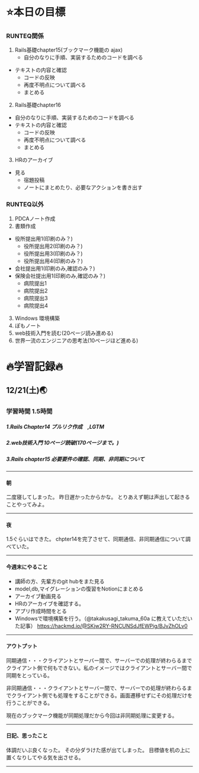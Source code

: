 # ⭐️本日の目標
### RUNTEQ関係
1. Rails基礎chapter15(ブックマーク機能の ajax)
	- 自分のなりに手順、実装するためのコードを調べる
  - テキストの内容と確認
	- コードの反映
	- 再度不明点について調べる
	- まとめる
2. Rails基礎chapter16
  - 自分のなりに手順、実装するためのコードを調べる
  - テキストの内容と確認
	- コードの反映
	- 再度不明点について調べる
	- まとめる
3. HRのアーカイブ
  - 見る
	- 宿題投稿
	- ノートにまとめたり、必要なアクションを書き出す
### RUNTEQ以外
1. PDCAノート作成
2. 書類作成
  - 役所提出用1(印刷のみ？)
	- 役所提出用2(印刷のみ？)
	- 役所提出用3(印刷のみ？)
	- 役所提出用4(印刷のみ？)
  - 会社提出用1(印刷のみ,確認のみ？)
  - 保険会社提出用1(印刷のみ,確認のみ？)
	- 病院提出1
	- 病院提出2
	- 病院提出3
	- 病院提出4
3. Windows 環境構築
4. ぽもノート
5. web技術入門を読む(20ページ読み進める)
6. 世界一流のエンジニアの思考法(10ページほど進める)


# 🔥学習記録🔥
## 12/21(土)🌏
### 学習時間 1.5時間
##### 1.Rails Chapter14 プルリク作成　,LGTM
##### 2.web技術入門 10ページ読破(170ページまで。)
##### 3.Rails chapter15 必要要件の確認、同期、非同期について

***
#### 朝
二度寝してしまった。
昨日遅かったからかな。
とりあえず朝は声出して起きることやってみよ。

***
#### 夜
1.5ぐらいはできた。
chpter14を完了させて、同期通信、非同期通信について調べていた。

***
#### 今週末にやること
- 講師の方、先輩方のgit hubをまた見る
- model,db,マイグレーションの復習をNotionにまとめる
- アーカイブ動画見る
- HRのアーカイブを確認する。
- アプリ作成時間をとる
- Windowsで環境構築を行う。（@takakusagi_takuma_60a に教えていただいた記事）
  https://hackmd.io/@SKjw2RY-RNCUNSdJfEWPig/BJvZhOLv0

***
#### アウトプット
同期通信・・・クライアントとサーバー間で、サーバーでの処理が終わらるまでクライアント側で何もできない。私のイメージではクライアントとサーバー間で同期をとっている。

非同期通信・・・クライアントとサーバー間で、サーバーでの処理が終わらるまでクライアント側でも処理をすることができる。画面遷移せずにその処理だけを行うことができる。

現在のブックマーク機能が同期処理だから今回は非同期処理に変更する。

***
#### 日記、思ったこと
体調だいぶ良くなった。
その分ダラけた感が出てしまった。
目標値を机の上に置くなりしてやる気を出させる。

***

